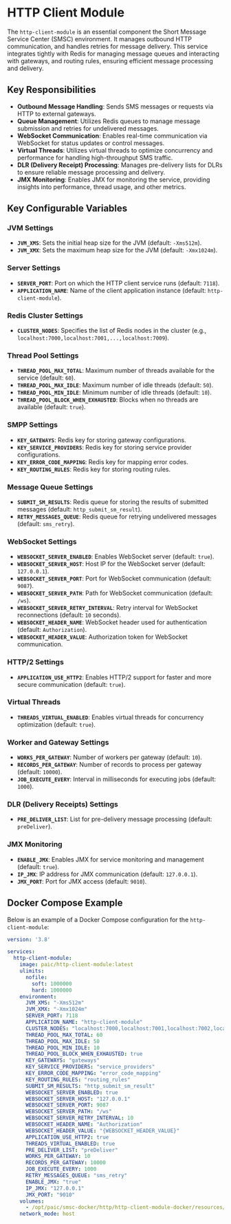 # HTTP Client Module

The `http-client-module` is an essential component the Short Message Service Center (SMSC) environment. It manages outbound HTTP communication, and handles retries for message delivery. This service integrates tightly with Redis for managing message queues and interacting with gateways, and routing rules, ensuring efficient message processing and delivery.

## Key Responsibilities

- **Outbound Message Handling**: Sends SMS messages or requests via HTTP to external gateways.
- **Queue Management**: Utilizes Redis queues to manage message submission and retries for undelivered messages.
- **WebSocket Communication**: Enables real-time communication via WebSocket for status updates or control messages.
- **Virtual Threads**: Utilizes virtual threads to optimize concurrency and performance for handling high-throughput SMS traffic.
- **DLR (Delivery Receipt) Processing**: Manages pre-delivery lists for DLRs to ensure reliable message processing and delivery.
- **JMX Monitoring**: Enables JMX for monitoring the service, providing insights into performance, thread usage, and other metrics.

## Key Configurable Variables

### JVM Settings
- **`JVM_XMS`**: Sets the initial heap size for the JVM (default: `-Xms512m`).
- **`JVM_XMX`**: Sets the maximum heap size for the JVM (default: `-Xmx1024m`).

### Server Settings
- **`SERVER_PORT`**: Port on which the HTTP client service runs (default: `7118`).
- **`APPLICATION_NAME`**: Name of the client application instance (default: `http-client-module`).

### Redis Cluster Settings
- **`CLUSTER_NODES`**: Specifies the list of Redis nodes in the cluster (e.g., `localhost:7000,localhost:7001,...,localhost:7009`).

### Thread Pool Settings
- **`THREAD_POOL_MAX_TOTAL`**: Maximum number of threads available for the service (default: `60`).
- **`THREAD_POOL_MAX_IDLE`**: Maximum number of idle threads (default: `50`).
- **`THREAD_POOL_MIN_IDLE`**: Minimum number of idle threads (default: `10`).
- **`THREAD_POOL_BLOCK_WHEN_EXHAUSTED`**: Blocks when no threads are available (default: `true`).

### SMPP Settings
- **`KEY_GATEWAYS`**: Redis key for storing gateway configurations.
- **`KEY_SERVICE_PROVIDERS`**: Redis key for storing service provider configurations.
- **`KEY_ERROR_CODE_MAPPING`**: Redis key for mapping error codes.
- **`KEY_ROUTING_RULES`**: Redis key for storing routing rules.

### Message Queue Settings
- **`SUBMIT_SM_RESULTS`**: Redis queue for storing the results of submitted messages (default: `http_submit_sm_result`).
- **`RETRY_MESSAGES_QUEUE`**: Redis queue for retrying undelivered messages (default: `sms_retry`).

### WebSocket Settings
- **`WEBSOCKET_SERVER_ENABLED`**: Enables WebSocket server (default: `true`).
- **`WEBSOCKET_SERVER_HOST`**: Host IP for the WebSocket server (default: `127.0.0.1`).
- **`WEBSOCKET_SERVER_PORT`**: Port for WebSocket communication (default: `9087`).
- **`WEBSOCKET_SERVER_PATH`**: Path for WebSocket communication (default: `/ws`).
- **`WEBSOCKET_SERVER_RETRY_INTERVAL`**: Retry interval for WebSocket reconnections (default: `10` seconds).
- **`WEBSOCKET_HEADER_NAME`**: WebSocket header used for authentication (default: `Authorization`).
- **`WEBSOCKET_HEADER_VALUE`**: Authorization token for WebSocket communication.

### HTTP/2 Settings
- **`APPLICATION_USE_HTTP2`**: Enables HTTP/2 support for faster and more secure communication (default: `true`).

### Virtual Threads
- **`THREADS_VIRTUAL_ENABLED`**: Enables virtual threads for concurrency optimization (default: `true`).

### Worker and Gateway Settings
- **`WORKS_PER_GATEWAY`**: Number of workers per gateway (default: `10`).
- **`RECORDS_PER_GATEWAY`**: Number of records to process per gateway (default: `10000`).
- **`JOB_EXECUTE_EVERY`**: Interval in milliseconds for executing jobs (default: `1000`).

### DLR (Delivery Receipts) Settings
- **`PRE_DELIVER_LIST`**: List for pre-delivery message processing (default: `preDeliver`).

### JMX Monitoring
- **`ENABLE_JMX`**: Enables JMX for service monitoring and management (default: `true`).
- **`IP_JMX`**: IP address for JMX communication (default: `127.0.0.1`).
- **`JMX_PORT`**: Port for JMX access (default: `9010`).

## Docker Compose Example

Below is an example of a Docker Compose configuration for the `http-client-module`:

```yaml
version: '3.8'

services:
  http-client-module:
    image: paic/http-client-module:latest
    ulimits:
      nofile:
        soft: 1000000
        hard: 1000000
    environment:
      JVM_XMS: "-Xms512m"
      JVM_XMX: "-Xmx1024m"
      SERVER_PORT: 7118
      APPLICATION_NAME: "http-client-module"
      CLUSTER_NODES: "localhost:7000,localhost:7001,localhost:7002,localhost:7003,localhost:7004,localhost:7005,localhost:7006,localhost:7007,localhost:7008,localhost:7009"
      THREAD_POOL_MAX_TOTAL: 60
      THREAD_POOL_MAX_IDLE: 50
      THREAD_POOL_MIN_IDLE: 10
      THREAD_POOL_BLOCK_WHEN_EXHAUSTED: true
      KEY_GATEWAYS: "gateways"
      KEY_SERVICE_PROVIDERS: "service_providers"
      KEY_ERROR_CODE_MAPPING: "error_code_mapping"
      KEY_ROUTING_RULES: "routing_rules"
      SUBMIT_SM_RESULTS: "http_submit_sm_result"
      WEBSOCKET_SERVER_ENABLED: true
      WEBSOCKET_SERVER_HOST: "127.0.0.1"
      WEBSOCKET_SERVER_PORT: 9087
      WEBSOCKET_SERVER_PATH: "/ws"
      WEBSOCKET_SERVER_RETRY_INTERVAL: 10
      WEBSOCKET_HEADER_NAME: "Authorization"
      WEBSOCKET_HEADER_VALUE: "{WEBSOCKET_HEADER_VALUE}"
      APPLICATION_USE_HTTP2: true
      THREADS_VIRTUAL_ENABLED: true
      PRE_DELIVER_LIST: "preDeliver"
      WORKS_PER_GATEWAY: 10
      RECORDS_PER_GATEWAY: 10000
      JOB_EXECUTE_EVERY: 1000
      RETRY_MESSAGES_QUEUE: "sms_retry"
      ENABLE_JMX: "true"
      IP_JMX: "127.0.0.1"
      JMX_PORT: "9010"
    volumes:
      - /opt/paic/smsc-docker/http/http-client-module-docker/resources/conf/logback.xml:/opt/paic/HTTP_CLIENT_MODULE/conf/logback.xml
    network_mode: host
